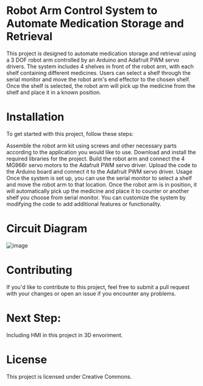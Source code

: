 # Robot Arm Control System to Automate Medication Storage and Retrieval

This project is designed to automate medication storage and retrieval using a 3 DOF robot arm controlled by an Arduino and Adafruit PWM servo drivers. The system includes 4 shelves in front of the robot arm, with each shelf containing different medicines. Users can select a shelf through the serial monitor and move the robot arm's end effector to the chosen shelf. Once the shelf is selected, the robot arm will pick up the medicine from the shelf and place it in a known position.

# Installation
To get started with this project, follow these steps:

Assemble the robot arm kit using screws and other necessary parts according to the application you would like to use.
Download and install the required libraries for the project.
Build the robot arm and connect the 4 MG966r servo motors to the Adafruit PWM servo driver.
Upload the code to the Arduino board and connect it to the Adafruit PWM servo driver.
Usage
Once the system is set up, you can use the serial monitor to select a shelf and move the robot arm to that location. Once the robot arm is in position, it will automatically pick up the medicine and place it to counter or another shelf you choose from serial monitor. You can customize the system by modifying the code to add additional features or functionality.

# Circuit Diagram
![image](https://user-images.githubusercontent.com/74906633/216340708-62e8fdd7-924e-4be8-88bb-8b7cc910a274.png)

# Contributing
If you'd like to contribute to this project, feel free to submit a pull request with your changes or open an issue if you encounter any problems.

# Next Step:
Including HMI in this project in 3D envoriment.

# License
This project is licensed under Creative Commons.




